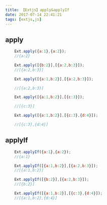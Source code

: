 ```yaml
---
title: 【Extjs】apply&applyIf
date: 2017-07-14 22:41:21
tags: [extjs,js]
---
```


## apply

```js
    Ext.apply({a:1},{a:2});
    //{a:2}
```

```js
    Ext.apply([{b:2}],[{a:2,b:3}]);
    //[{a:2,b:3}]
```


```js
    Ext.apply([{a:1,b:2}],[{a:2,b:3}]);

    //[{a:2,b:3}]
```


```js
    Ext.apply([{a:1,b:2}],[{c:3}]);

    //[{c:3}]
```

```js
    Ext.apply([{a:1,b:2}],[{c:3},{d:4}]);

    //[{c:3},{d:4}]
```


<!-- more -->

## applyIf

```js
    Ext.applyIf({a:1},{a:2});
    //{a:1}
```

```js
    Ext.applyIf([{a:1,b:2}],[{a:2,b:3}]);
    //[{a:1,b:2}]
```

```js
    Ext.applyIf([{b:2}],[{a:2,b:3}]);
    //[{b:2}]
```

```js
    Ext.applyIf([{a:1,b:2}],[{c:3},{d:4}]);
    //[{a:1,b:2},{d:4}]
```






